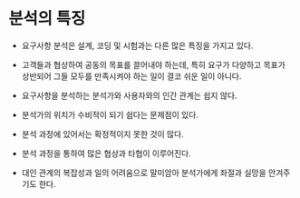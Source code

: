 # 분석의 특징

- 요구사항 분석은 설계, 코딩 및 시험과는 다른 많은 특징을 가지고 있다.

- 고객들과 협상하여 공동의 목표를 끌어내야 하는데, 특히 요구가 다양하고 목표가 상반되어 그들 모두를 만족시켜야 하는 일이 결코 쉬운 일이 아니다.

- 요구사항을 분석하는 분석가와 사용자와의 인간 관계는 쉽지 않다.

- 분석가의 위치가 수비적이 되기 쉽다는 문제점이 있다.

- 분석 과정에 있어서는 확정적이지 못한 것이 많다.

- 분석 과정을 통하여 많은 협상과 타협이 이루어진다.

- 대인 관계의 복잡성과 일의 어려움으로 말미암아 분석가에게 좌절과 실망을 안겨주기도 한다.